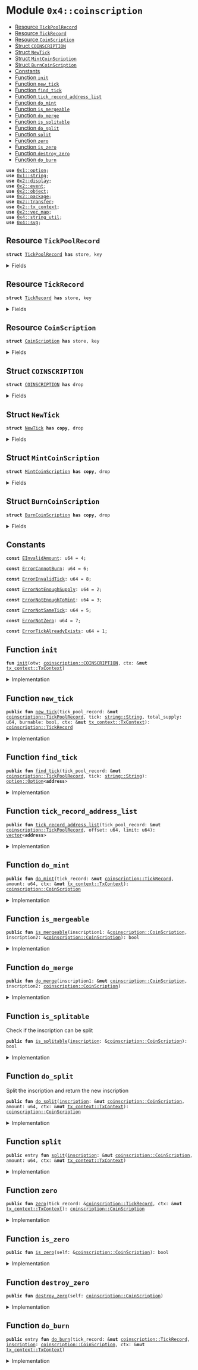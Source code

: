
<a name="0x4_coinscription"></a>

# Module `0x4::coinscription`



-  [Resource `TickPoolRecord`](#0x4_coinscription_TickPoolRecord)
-  [Resource `TickRecord`](#0x4_coinscription_TickRecord)
-  [Resource `CoinScription`](#0x4_coinscription_CoinScription)
-  [Struct `COINSCRIPTION`](#0x4_coinscription_COINSCRIPTION)
-  [Struct `NewTick`](#0x4_coinscription_NewTick)
-  [Struct `MintCoinScription`](#0x4_coinscription_MintCoinScription)
-  [Struct `BurnCoinScription`](#0x4_coinscription_BurnCoinScription)
-  [Constants](#@Constants_0)
-  [Function `init`](#0x4_coinscription_init)
-  [Function `new_tick`](#0x4_coinscription_new_tick)
-  [Function `find_tick`](#0x4_coinscription_find_tick)
-  [Function `tick_record_address_list`](#0x4_coinscription_tick_record_address_list)
-  [Function `do_mint`](#0x4_coinscription_do_mint)
-  [Function `is_mergeable`](#0x4_coinscription_is_mergeable)
-  [Function `do_merge`](#0x4_coinscription_do_merge)
-  [Function `is_splitable`](#0x4_coinscription_is_splitable)
-  [Function `do_split`](#0x4_coinscription_do_split)
-  [Function `split`](#0x4_coinscription_split)
-  [Function `zero`](#0x4_coinscription_zero)
-  [Function `is_zero`](#0x4_coinscription_is_zero)
-  [Function `destroy_zero`](#0x4_coinscription_destroy_zero)
-  [Function `do_burn`](#0x4_coinscription_do_burn)


<pre><code><b>use</b> <a href="dependencies/move-stdlib/option.md#0x1_option">0x1::option</a>;
<b>use</b> <a href="dependencies/move-stdlib/string.md#0x1_string">0x1::string</a>;
<b>use</b> <a href="dependencies/mgo-framework/display.md#0x2_display">0x2::display</a>;
<b>use</b> <a href="dependencies/mgo-framework/event.md#0x2_event">0x2::event</a>;
<b>use</b> <a href="dependencies/mgo-framework/object.md#0x2_object">0x2::object</a>;
<b>use</b> <a href="dependencies/mgo-framework/package.md#0x2_package">0x2::package</a>;
<b>use</b> <a href="dependencies/mgo-framework/transfer.md#0x2_transfer">0x2::transfer</a>;
<b>use</b> <a href="dependencies/mgo-framework/tx_context.md#0x2_tx_context">0x2::tx_context</a>;
<b>use</b> <a href="dependencies/mgo-framework/vec_map.md#0x2_vec_map">0x2::vec_map</a>;
<b>use</b> <a href="string_util.md#0x4_string_util">0x4::string_util</a>;
<b>use</b> <a href="svg.md#0x4_svg">0x4::svg</a>;
</code></pre>



<a name="0x4_coinscription_TickPoolRecord"></a>

## Resource `TickPoolRecord`



<pre><code><b>struct</b> <a href="coinscription.md#0x4_coinscription_TickPoolRecord">TickPoolRecord</a> <b>has</b> store, key
</code></pre>



<details>
<summary>Fields</summary>


<dl>
<dt>
<code>id: <a href="dependencies/mgo-framework/object.md#0x2_object_UID">object::UID</a></code>
</dt>
<dd>

</dd>
<dt>
<code>record: <a href="dependencies/mgo-framework/vec_map.md#0x2_vec_map_VecMap">vec_map::VecMap</a>&lt;<a href="dependencies/move-stdlib/string.md#0x1_string_String">string::String</a>, <a href="dependencies/mgo-framework/object.md#0x2_object_ID">object::ID</a>&gt;</code>
</dt>
<dd>
 The Tick name -> TickRecord object id
</dd>
</dl>


</details>

<a name="0x4_coinscription_TickRecord"></a>

## Resource `TickRecord`



<pre><code><b>struct</b> <a href="coinscription.md#0x4_coinscription_TickRecord">TickRecord</a> <b>has</b> store, key
</code></pre>



<details>
<summary>Fields</summary>


<dl>
<dt>
<code>id: <a href="dependencies/mgo-framework/object.md#0x2_object_UID">object::UID</a></code>
</dt>
<dd>

</dd>
<dt>
<code>tick: <a href="dependencies/move-stdlib/string.md#0x1_string_String">string::String</a></code>
</dt>
<dd>

</dd>
<dt>
<code>total_supply: u64</code>
</dt>
<dd>

</dd>
<dt>
<code>burnable: bool</code>
</dt>
<dd>

</dd>
<dt>
<code>remain: u64</code>
</dt>
<dd>

</dd>
<dt>
<code>current_supply: u64</code>
</dt>
<dd>

</dd>
</dl>


</details>

<a name="0x4_coinscription_CoinScription"></a>

## Resource `CoinScription`



<pre><code><b>struct</b> <a href="coinscription.md#0x4_coinscription_CoinScription">CoinScription</a> <b>has</b> store, key
</code></pre>



<details>
<summary>Fields</summary>


<dl>
<dt>
<code>id: <a href="dependencies/mgo-framework/object.md#0x2_object_UID">object::UID</a></code>
</dt>
<dd>

</dd>
<dt>
<code>amount: u64</code>
</dt>
<dd>

</dd>
<dt>
<code>tick: <a href="dependencies/move-stdlib/string.md#0x1_string_String">string::String</a></code>
</dt>
<dd>

</dd>
</dl>


</details>

<a name="0x4_coinscription_COINSCRIPTION"></a>

## Struct `COINSCRIPTION`



<pre><code><b>struct</b> <a href="coinscription.md#0x4_coinscription_COINSCRIPTION">COINSCRIPTION</a> <b>has</b> drop
</code></pre>



<details>
<summary>Fields</summary>


<dl>
<dt>
<code>dummy_field: bool</code>
</dt>
<dd>

</dd>
</dl>


</details>

<a name="0x4_coinscription_NewTick"></a>

## Struct `NewTick`



<pre><code><b>struct</b> <a href="coinscription.md#0x4_coinscription_NewTick">NewTick</a> <b>has</b> <b>copy</b>, drop
</code></pre>



<details>
<summary>Fields</summary>


<dl>
<dt>
<code>id: <a href="dependencies/mgo-framework/object.md#0x2_object_ID">object::ID</a></code>
</dt>
<dd>

</dd>
<dt>
<code>deployer: <b>address</b></code>
</dt>
<dd>

</dd>
<dt>
<code>tick: <a href="dependencies/move-stdlib/string.md#0x1_string_String">string::String</a></code>
</dt>
<dd>

</dd>
<dt>
<code>total_supply: u64</code>
</dt>
<dd>

</dd>
<dt>
<code>burnable: bool</code>
</dt>
<dd>

</dd>
</dl>


</details>

<a name="0x4_coinscription_MintCoinScription"></a>

## Struct `MintCoinScription`



<pre><code><b>struct</b> <a href="coinscription.md#0x4_coinscription_MintCoinScription">MintCoinScription</a> <b>has</b> <b>copy</b>, drop
</code></pre>



<details>
<summary>Fields</summary>


<dl>
<dt>
<code>id: <a href="dependencies/mgo-framework/object.md#0x2_object_ID">object::ID</a></code>
</dt>
<dd>

</dd>
<dt>
<code>sender: <b>address</b></code>
</dt>
<dd>

</dd>
<dt>
<code>tick: <a href="dependencies/move-stdlib/string.md#0x1_string_String">string::String</a></code>
</dt>
<dd>

</dd>
<dt>
<code>amount: u64</code>
</dt>
<dd>

</dd>
</dl>


</details>

<a name="0x4_coinscription_BurnCoinScription"></a>

## Struct `BurnCoinScription`



<pre><code><b>struct</b> <a href="coinscription.md#0x4_coinscription_BurnCoinScription">BurnCoinScription</a> <b>has</b> <b>copy</b>, drop
</code></pre>



<details>
<summary>Fields</summary>


<dl>
<dt>
<code>sender: <b>address</b></code>
</dt>
<dd>

</dd>
<dt>
<code>tick: <a href="dependencies/move-stdlib/string.md#0x1_string_String">string::String</a></code>
</dt>
<dd>

</dd>
<dt>
<code>amount: u64</code>
</dt>
<dd>

</dd>
</dl>


</details>

<a name="@Constants_0"></a>

## Constants


<a name="0x4_coinscription_EInvalidAmount"></a>



<pre><code><b>const</b> <a href="coinscription.md#0x4_coinscription_EInvalidAmount">EInvalidAmount</a>: u64 = 4;
</code></pre>



<a name="0x4_coinscription_ErrorCannotBurn"></a>



<pre><code><b>const</b> <a href="coinscription.md#0x4_coinscription_ErrorCannotBurn">ErrorCannotBurn</a>: u64 = 6;
</code></pre>



<a name="0x4_coinscription_ErrorInvalidTick"></a>



<pre><code><b>const</b> <a href="coinscription.md#0x4_coinscription_ErrorInvalidTick">ErrorInvalidTick</a>: u64 = 8;
</code></pre>



<a name="0x4_coinscription_ErrorNotEnoughSupply"></a>



<pre><code><b>const</b> <a href="coinscription.md#0x4_coinscription_ErrorNotEnoughSupply">ErrorNotEnoughSupply</a>: u64 = 2;
</code></pre>



<a name="0x4_coinscription_ErrorNotEnoughToMint"></a>



<pre><code><b>const</b> <a href="coinscription.md#0x4_coinscription_ErrorNotEnoughToMint">ErrorNotEnoughToMint</a>: u64 = 3;
</code></pre>



<a name="0x4_coinscription_ErrorNotSameTick"></a>



<pre><code><b>const</b> <a href="coinscription.md#0x4_coinscription_ErrorNotSameTick">ErrorNotSameTick</a>: u64 = 5;
</code></pre>



<a name="0x4_coinscription_ErrorNotZero"></a>



<pre><code><b>const</b> <a href="coinscription.md#0x4_coinscription_ErrorNotZero">ErrorNotZero</a>: u64 = 7;
</code></pre>



<a name="0x4_coinscription_ErrorTickAlreadyExists"></a>



<pre><code><b>const</b> <a href="coinscription.md#0x4_coinscription_ErrorTickAlreadyExists">ErrorTickAlreadyExists</a>: u64 = 1;
</code></pre>



<a name="0x4_coinscription_init"></a>

## Function `init`



<pre><code><b>fun</b> <a href="coinscription.md#0x4_coinscription_init">init</a>(otw: <a href="coinscription.md#0x4_coinscription_COINSCRIPTION">coinscription::COINSCRIPTION</a>, ctx: &<b>mut</b> <a href="dependencies/mgo-framework/tx_context.md#0x2_tx_context_TxContext">tx_context::TxContext</a>)
</code></pre>



<details>
<summary>Implementation</summary>


<pre><code><b>fun</b> <a href="coinscription.md#0x4_coinscription_init">init</a>(otw: <a href="coinscription.md#0x4_coinscription_COINSCRIPTION">COINSCRIPTION</a>, ctx: &<b>mut</b> TxContext) {
    <b>let</b> tick_pool_record = <a href="coinscription.md#0x4_coinscription_TickPoolRecord">TickPoolRecord</a> { id: <a href="dependencies/mgo-framework/object.md#0x2_object_new">object::new</a>(ctx), record: <a href="dependencies/mgo-framework/vec_map.md#0x2_vec_map_empty">vec_map::empty</a>() };
    <a href="dependencies/mgo-framework/transfer.md#0x2_transfer_share_object">transfer::share_object</a>(tick_pool_record);

    <b>let</b> keys = <a href="dependencies/move-stdlib/vector.md#0x1_vector">vector</a>[
        std::string::utf8(b"tick"),
        std::string::utf8(b"amount"),
        std::string::utf8(b"image_url"),
    ];

    <b>let</b> p = b"mrc-20";
    <b>let</b> op = b"mint";
    <b>let</b> tick = b"{tick}";
    <b>let</b> amt = b"{amount}";

    <b>let</b> img_metadata = <a href="svg.md#0x4_svg_generate_coinscription_svg">svg::generate_coinscription_svg</a>(p, op, tick, amt);

    <b>let</b> values = <a href="dependencies/move-stdlib/vector.md#0x1_vector">vector</a>[
        std::string::utf8(b"{tick}"),
        std::string::utf8(b"{amount}"),
        std::string::utf8(img_metadata),
    ];
    <b>let</b> publisher = <a href="dependencies/mgo-framework/package.md#0x2_package_claim">package::claim</a>(otw, ctx);
    <b>let</b> <a href="dependencies/mgo-framework/display.md#0x2_display">display</a> = <a href="dependencies/mgo-framework/display.md#0x2_display_new_with_fields">display::new_with_fields</a>&lt;<a href="coinscription.md#0x4_coinscription_CoinScription">CoinScription</a>&gt;(
        &publisher, keys, values, ctx
    );
    <a href="dependencies/mgo-framework/display.md#0x2_display_update_version">display::update_version</a>(&<b>mut</b> <a href="dependencies/mgo-framework/display.md#0x2_display">display</a>);
    <a href="dependencies/mgo-framework/package.md#0x2_package_burn_publisher">package::burn_publisher</a>(publisher);
    <a href="dependencies/mgo-framework/transfer.md#0x2_transfer_public_share_object">transfer::public_share_object</a>(<a href="dependencies/mgo-framework/display.md#0x2_display">display</a>);
}
</code></pre>



</details>

<a name="0x4_coinscription_new_tick"></a>

## Function `new_tick`



<pre><code><b>public</b> <b>fun</b> <a href="coinscription.md#0x4_coinscription_new_tick">new_tick</a>(tick_pool_record: &<b>mut</b> <a href="coinscription.md#0x4_coinscription_TickPoolRecord">coinscription::TickPoolRecord</a>, tick: <a href="dependencies/move-stdlib/string.md#0x1_string_String">string::String</a>, total_supply: u64, burnable: bool, ctx: &<b>mut</b> <a href="dependencies/mgo-framework/tx_context.md#0x2_tx_context_TxContext">tx_context::TxContext</a>): <a href="coinscription.md#0x4_coinscription_TickRecord">coinscription::TickRecord</a>
</code></pre>



<details>
<summary>Implementation</summary>


<pre><code><b>public</b> <b>fun</b> <a href="coinscription.md#0x4_coinscription_new_tick">new_tick</a>(
    tick_pool_record: &<b>mut</b> <a href="coinscription.md#0x4_coinscription_TickPoolRecord">TickPoolRecord</a>,
    tick: String,
    total_supply: u64,
    burnable: bool,
    ctx: &<b>mut</b> TxContext
): <a href="coinscription.md#0x4_coinscription_TickRecord">TickRecord</a> {
    <b>assert</b>!(<a href="string_util.md#0x4_string_util_is_tick_valid">string_util::is_tick_valid</a>(&tick), <a href="coinscription.md#0x4_coinscription_ErrorInvalidTick">ErrorInvalidTick</a>);
    <b>assert</b>!(!<a href="dependencies/mgo-framework/vec_map.md#0x2_vec_map_contains">vec_map::contains</a>(&tick_pool_record.record, &tick), <a href="coinscription.md#0x4_coinscription_ErrorTickAlreadyExists">ErrorTickAlreadyExists</a>);
    <b>assert</b>!(total_supply &gt; 0, <a href="coinscription.md#0x4_coinscription_ErrorNotEnoughSupply">ErrorNotEnoughSupply</a>);

    <b>let</b> tick_uid = <a href="dependencies/mgo-framework/object.md#0x2_object_new">object::new</a>(ctx);
    <b>let</b> tick_id = <a href="dependencies/mgo-framework/object.md#0x2_object_uid_to_inner">object::uid_to_inner</a>(&tick_uid);
    <b>let</b> tick_record: <a href="coinscription.md#0x4_coinscription_TickRecord">TickRecord</a> = <a href="coinscription.md#0x4_coinscription_TickRecord">TickRecord</a> {
        id: tick_uid,
        tick,
        total_supply,
        burnable,
        remain: total_supply,
        current_supply: 0,
    };
    <a href="dependencies/mgo-framework/vec_map.md#0x2_vec_map_insert">vec_map::insert</a>(&<b>mut</b> tick_pool_record.record, tick, tick_id);
    emit(<a href="coinscription.md#0x4_coinscription_NewTick">NewTick</a> {
        id: tick_id,
        deployer: <a href="dependencies/mgo-framework/tx_context.md#0x2_tx_context_sender">tx_context::sender</a>(ctx),
        tick,
        total_supply,
        burnable
    });
    tick_record
}
</code></pre>



</details>

<a name="0x4_coinscription_find_tick"></a>

## Function `find_tick`



<pre><code><b>public</b> <b>fun</b> <a href="coinscription.md#0x4_coinscription_find_tick">find_tick</a>(tick_pool_record: &<b>mut</b> <a href="coinscription.md#0x4_coinscription_TickPoolRecord">coinscription::TickPoolRecord</a>, tick: <a href="dependencies/move-stdlib/string.md#0x1_string_String">string::String</a>): <a href="dependencies/move-stdlib/option.md#0x1_option_Option">option::Option</a>&lt;<b>address</b>&gt;
</code></pre>



<details>
<summary>Implementation</summary>


<pre><code><b>public</b> <b>fun</b> <a href="coinscription.md#0x4_coinscription_find_tick">find_tick</a>(tick_pool_record: &<b>mut</b> <a href="coinscription.md#0x4_coinscription_TickPoolRecord">TickPoolRecord</a>, tick: String): Option&lt;<b>address</b>&gt; {
    <b>if</b> (<a href="dependencies/mgo-framework/vec_map.md#0x2_vec_map_contains">vec_map::contains</a>(&tick_pool_record.record, &tick)) {
        <b>let</b> id_tick = <a href="dependencies/mgo-framework/vec_map.md#0x2_vec_map_try_get">vec_map::try_get</a>(&tick_pool_record.record, &tick);
        <a href="dependencies/move-stdlib/option.md#0x1_option_some">option::some</a>(id_to_address(<a href="dependencies/move-stdlib/option.md#0x1_option_borrow">option::borrow</a>(&id_tick)))
    } <b>else</b> {
        <a href="dependencies/move-stdlib/option.md#0x1_option_none">option::none</a>()
    }
}
</code></pre>



</details>

<a name="0x4_coinscription_tick_record_address_list"></a>

## Function `tick_record_address_list`



<pre><code><b>public</b> <b>fun</b> <a href="coinscription.md#0x4_coinscription_tick_record_address_list">tick_record_address_list</a>(tick_pool_record: &<b>mut</b> <a href="coinscription.md#0x4_coinscription_TickPoolRecord">coinscription::TickPoolRecord</a>, offset: u64, limit: u64): <a href="dependencies/move-stdlib/vector.md#0x1_vector">vector</a>&lt;<b>address</b>&gt;
</code></pre>



<details>
<summary>Implementation</summary>


<pre><code><b>public</b> <b>fun</b> <a href="coinscription.md#0x4_coinscription_tick_record_address_list">tick_record_address_list</a>(
    tick_pool_record: &<b>mut</b> <a href="coinscription.md#0x4_coinscription_TickPoolRecord">TickPoolRecord</a>,
    offset: u64,
    limit: u64
): <a href="dependencies/move-stdlib/vector.md#0x1_vector">vector</a>&lt;<b>address</b>&gt; {
    <b>let</b> vec_addrs = <a href="dependencies/move-stdlib/vector.md#0x1_vector_empty">vector::empty</a>&lt;<b>address</b>&gt;();

    <b>let</b> keys = <a href="dependencies/mgo-framework/vec_map.md#0x2_vec_map_keys">vec_map::keys</a>(&tick_pool_record.record);
    <b>let</b> len = <a href="dependencies/move-stdlib/vector.md#0x1_vector_length">vector::length</a>(&keys);
    <b>if</b> (len &gt; offset) {
        <b>let</b> i = offset;
        <b>let</b> end = len;
        <b>if</b> (offset + limit &lt; len) {
            end = offset + limit;
        };
        <b>while</b> (i &lt; end) {
            <b>let</b> key = <a href="dependencies/move-stdlib/vector.md#0x1_vector_borrow">vector::borrow</a>(&keys, i);
            <b>let</b> value = <a href="dependencies/mgo-framework/vec_map.md#0x2_vec_map_try_get">vec_map::try_get</a>(&tick_pool_record.record, key);
            <b>let</b> addr = id_to_address(<a href="dependencies/move-stdlib/option.md#0x1_option_borrow">option::borrow</a>(&value));
            <a href="dependencies/move-stdlib/vector.md#0x1_vector_push_back">vector::push_back</a>(&<b>mut</b> vec_addrs, addr);
            i = i + 1;
        };
    };

    vec_addrs
}
</code></pre>



</details>

<a name="0x4_coinscription_do_mint"></a>

## Function `do_mint`



<pre><code><b>public</b> <b>fun</b> <a href="coinscription.md#0x4_coinscription_do_mint">do_mint</a>(tick_record: &<b>mut</b> <a href="coinscription.md#0x4_coinscription_TickRecord">coinscription::TickRecord</a>, amount: u64, ctx: &<b>mut</b> <a href="dependencies/mgo-framework/tx_context.md#0x2_tx_context_TxContext">tx_context::TxContext</a>): <a href="coinscription.md#0x4_coinscription_CoinScription">coinscription::CoinScription</a>
</code></pre>



<details>
<summary>Implementation</summary>


<pre><code><b>public</b> <b>fun</b> <a href="coinscription.md#0x4_coinscription_do_mint">do_mint</a>(
    tick_record: &<b>mut</b> <a href="coinscription.md#0x4_coinscription_TickRecord">TickRecord</a>,
    amount: u64,
    ctx: &<b>mut</b> TxContext
): <a href="coinscription.md#0x4_coinscription_CoinScription">CoinScription</a> {
    <b>assert</b>!(tick_record.remain &gt; 0, <a href="coinscription.md#0x4_coinscription_ErrorNotEnoughToMint">ErrorNotEnoughToMint</a>);
    <b>assert</b>!(tick_record.remain &gt;= amount, <a href="coinscription.md#0x4_coinscription_ErrorNotEnoughToMint">ErrorNotEnoughToMint</a>);

    tick_record.remain = tick_record.remain - amount;
    tick_record.current_supply = tick_record.current_supply + amount;

    <b>let</b> tick: String = tick_record.tick;
    <b>let</b> sender = <a href="dependencies/mgo-framework/tx_context.md#0x2_tx_context_sender">tx_context::sender</a>(ctx);
    <b>let</b> <a href="coinscription.md#0x4_coinscription">coinscription</a> = <a href="coinscription.md#0x4_coinscription_CoinScription">CoinScription</a> {
        id: <a href="dependencies/mgo-framework/object.md#0x2_object_new">object::new</a>(ctx),
        amount,
        tick,
    };
    emit(<a href="coinscription.md#0x4_coinscription_MintCoinScription">MintCoinScription</a> {
        id: <a href="dependencies/mgo-framework/object.md#0x2_object_id">object::id</a>(&<a href="coinscription.md#0x4_coinscription">coinscription</a>),
        sender,
        tick,
        amount,
    });
    <a href="coinscription.md#0x4_coinscription">coinscription</a>
}
</code></pre>



</details>

<a name="0x4_coinscription_is_mergeable"></a>

## Function `is_mergeable`



<pre><code><b>public</b> <b>fun</b> <a href="coinscription.md#0x4_coinscription_is_mergeable">is_mergeable</a>(inscription1: &<a href="coinscription.md#0x4_coinscription_CoinScription">coinscription::CoinScription</a>, inscription2: &<a href="coinscription.md#0x4_coinscription_CoinScription">coinscription::CoinScription</a>): bool
</code></pre>



<details>
<summary>Implementation</summary>


<pre><code><b>public</b> <b>fun</b> <a href="coinscription.md#0x4_coinscription_is_mergeable">is_mergeable</a>(inscription1: &<a href="coinscription.md#0x4_coinscription_CoinScription">CoinScription</a>, inscription2: &<a href="coinscription.md#0x4_coinscription_CoinScription">CoinScription</a>): bool {
    inscription1.tick == inscription2.tick
}
</code></pre>



</details>

<a name="0x4_coinscription_do_merge"></a>

## Function `do_merge`



<pre><code><b>public</b> <b>fun</b> <a href="coinscription.md#0x4_coinscription_do_merge">do_merge</a>(inscription1: &<b>mut</b> <a href="coinscription.md#0x4_coinscription_CoinScription">coinscription::CoinScription</a>, inscription2: <a href="coinscription.md#0x4_coinscription_CoinScription">coinscription::CoinScription</a>)
</code></pre>



<details>
<summary>Implementation</summary>


<pre><code><b>public</b> <b>fun</b> <a href="coinscription.md#0x4_coinscription_do_merge">do_merge</a>(
    inscription1: &<b>mut</b> <a href="coinscription.md#0x4_coinscription_CoinScription">CoinScription</a>,
    inscription2: <a href="coinscription.md#0x4_coinscription_CoinScription">CoinScription</a>,
) {
    <b>assert</b>!(inscription1.tick == inscription2.tick, <a href="coinscription.md#0x4_coinscription_ErrorNotSameTick">ErrorNotSameTick</a>);
    <b>let</b> <a href="coinscription.md#0x4_coinscription_CoinScription">CoinScription</a> { id, amount, tick: _ } = inscription2;
    inscription1.amount = inscription1.amount + amount;
    <a href="dependencies/mgo-framework/object.md#0x2_object_delete">object::delete</a>(id);
}
</code></pre>



</details>

<a name="0x4_coinscription_is_splitable"></a>

## Function `is_splitable`

Check if the inscription can be split


<pre><code><b>public</b> <b>fun</b> <a href="coinscription.md#0x4_coinscription_is_splitable">is_splitable</a>(<a href="inscription.md#0x4_inscription">inscription</a>: &<a href="coinscription.md#0x4_coinscription_CoinScription">coinscription::CoinScription</a>): bool
</code></pre>



<details>
<summary>Implementation</summary>


<pre><code><b>public</b> <b>fun</b> <a href="coinscription.md#0x4_coinscription_is_splitable">is_splitable</a>(<a href="inscription.md#0x4_inscription">inscription</a>: &<a href="coinscription.md#0x4_coinscription_CoinScription">CoinScription</a>): bool {
    <a href="inscription.md#0x4_inscription">inscription</a>.amount &gt; 1
}
</code></pre>



</details>

<a name="0x4_coinscription_do_split"></a>

## Function `do_split`

Split the inscription and return the new inscription


<pre><code><b>public</b> <b>fun</b> <a href="coinscription.md#0x4_coinscription_do_split">do_split</a>(<a href="inscription.md#0x4_inscription">inscription</a>: &<b>mut</b> <a href="coinscription.md#0x4_coinscription_CoinScription">coinscription::CoinScription</a>, amount: u64, ctx: &<b>mut</b> <a href="dependencies/mgo-framework/tx_context.md#0x2_tx_context_TxContext">tx_context::TxContext</a>): <a href="coinscription.md#0x4_coinscription_CoinScription">coinscription::CoinScription</a>
</code></pre>



<details>
<summary>Implementation</summary>


<pre><code><b>public</b> <b>fun</b> <a href="coinscription.md#0x4_coinscription_do_split">do_split</a>(
    <a href="inscription.md#0x4_inscription">inscription</a>: &<b>mut</b> <a href="coinscription.md#0x4_coinscription_CoinScription">CoinScription</a>,
    amount: u64,
    ctx: &<b>mut</b> TxContext
): <a href="coinscription.md#0x4_coinscription_CoinScription">CoinScription</a> {
    <b>assert</b>!(0 &lt; amount && amount &lt; <a href="inscription.md#0x4_inscription">inscription</a>.amount, <a href="coinscription.md#0x4_coinscription_EInvalidAmount">EInvalidAmount</a>);
    <b>let</b> original_amount = <a href="inscription.md#0x4_inscription">inscription</a>.amount;
    <a href="inscription.md#0x4_inscription">inscription</a>.amount = original_amount - amount;
    <b>let</b> split_movescription = <a href="coinscription.md#0x4_coinscription_CoinScription">CoinScription</a> {
        id: <a href="dependencies/mgo-framework/object.md#0x2_object_new">object::new</a>(ctx),
        amount,
        tick: <a href="inscription.md#0x4_inscription">inscription</a>.tick,
    };
    split_movescription
}
</code></pre>



</details>

<a name="0x4_coinscription_split"></a>

## Function `split`



<pre><code><b>public</b> entry <b>fun</b> <a href="coinscription.md#0x4_coinscription_split">split</a>(<a href="inscription.md#0x4_inscription">inscription</a>: &<b>mut</b> <a href="coinscription.md#0x4_coinscription_CoinScription">coinscription::CoinScription</a>, amount: u64, ctx: &<b>mut</b> <a href="dependencies/mgo-framework/tx_context.md#0x2_tx_context_TxContext">tx_context::TxContext</a>)
</code></pre>



<details>
<summary>Implementation</summary>


<pre><code><b>public</b> entry <b>fun</b> <a href="coinscription.md#0x4_coinscription_split">split</a>(
    <a href="inscription.md#0x4_inscription">inscription</a>: &<b>mut</b> <a href="coinscription.md#0x4_coinscription_CoinScription">CoinScription</a>,
    amount: u64,
    ctx: &<b>mut</b> TxContext
) {
    <b>let</b> ins = <a href="coinscription.md#0x4_coinscription_do_split">do_split</a>(<a href="inscription.md#0x4_inscription">inscription</a>, amount, ctx);
    <a href="dependencies/mgo-framework/transfer.md#0x2_transfer_public_transfer">transfer::public_transfer</a>(ins, <a href="dependencies/mgo-framework/tx_context.md#0x2_tx_context_sender">tx_context::sender</a>(ctx));
}
</code></pre>



</details>

<a name="0x4_coinscription_zero"></a>

## Function `zero`



<pre><code><b>public</b> <b>fun</b> <a href="coinscription.md#0x4_coinscription_zero">zero</a>(tick_record: &<a href="coinscription.md#0x4_coinscription_TickRecord">coinscription::TickRecord</a>, ctx: &<b>mut</b> <a href="dependencies/mgo-framework/tx_context.md#0x2_tx_context_TxContext">tx_context::TxContext</a>): <a href="coinscription.md#0x4_coinscription_CoinScription">coinscription::CoinScription</a>
</code></pre>



<details>
<summary>Implementation</summary>


<pre><code><b>public</b> <b>fun</b> <a href="coinscription.md#0x4_coinscription_zero">zero</a>(tick_record: &<a href="coinscription.md#0x4_coinscription_TickRecord">TickRecord</a>, ctx: &<b>mut</b> TxContext): <a href="coinscription.md#0x4_coinscription_CoinScription">CoinScription</a> {
    <a href="coinscription.md#0x4_coinscription_CoinScription">CoinScription</a> {
        id: <a href="dependencies/mgo-framework/object.md#0x2_object_new">object::new</a>(ctx),
        tick: tick_record.tick,
        amount: 0
    }
}
</code></pre>



</details>

<a name="0x4_coinscription_is_zero"></a>

## Function `is_zero`



<pre><code><b>public</b> <b>fun</b> <a href="coinscription.md#0x4_coinscription_is_zero">is_zero</a>(self: &<a href="coinscription.md#0x4_coinscription_CoinScription">coinscription::CoinScription</a>): bool
</code></pre>



<details>
<summary>Implementation</summary>


<pre><code><b>public</b> <b>fun</b> <a href="coinscription.md#0x4_coinscription_is_zero">is_zero</a>(self: &<a href="coinscription.md#0x4_coinscription_CoinScription">CoinScription</a>): bool {
    self.amount == 0
}
</code></pre>



</details>

<a name="0x4_coinscription_destroy_zero"></a>

## Function `destroy_zero`



<pre><code><b>public</b> <b>fun</b> <a href="coinscription.md#0x4_coinscription_destroy_zero">destroy_zero</a>(self: <a href="coinscription.md#0x4_coinscription_CoinScription">coinscription::CoinScription</a>)
</code></pre>



<details>
<summary>Implementation</summary>


<pre><code><b>public</b> <b>fun</b> <a href="coinscription.md#0x4_coinscription_destroy_zero">destroy_zero</a>(self: <a href="coinscription.md#0x4_coinscription_CoinScription">CoinScription</a>) {
    <b>assert</b>!(self.amount == 0, <a href="coinscription.md#0x4_coinscription_ErrorNotZero">ErrorNotZero</a>);
    <b>let</b> <a href="coinscription.md#0x4_coinscription_CoinScription">CoinScription</a> { id, amount: _, tick: _ } = self;
    <a href="dependencies/mgo-framework/object.md#0x2_object_delete">object::delete</a>(id);
}
</code></pre>



</details>

<a name="0x4_coinscription_do_burn"></a>

## Function `do_burn`



<pre><code><b>public</b> entry <b>fun</b> <a href="coinscription.md#0x4_coinscription_do_burn">do_burn</a>(tick_record: &<b>mut</b> <a href="coinscription.md#0x4_coinscription_TickRecord">coinscription::TickRecord</a>, <a href="inscription.md#0x4_inscription">inscription</a>: <a href="coinscription.md#0x4_coinscription_CoinScription">coinscription::CoinScription</a>, ctx: &<b>mut</b> <a href="dependencies/mgo-framework/tx_context.md#0x2_tx_context_TxContext">tx_context::TxContext</a>)
</code></pre>



<details>
<summary>Implementation</summary>


<pre><code><b>public</b> entry <b>fun</b> <a href="coinscription.md#0x4_coinscription_do_burn">do_burn</a>(
    tick_record: &<b>mut</b> <a href="coinscription.md#0x4_coinscription_TickRecord">TickRecord</a>,
    <a href="inscription.md#0x4_inscription">inscription</a>: <a href="coinscription.md#0x4_coinscription_CoinScription">CoinScription</a>,
    ctx: &<b>mut</b> TxContext
) {
    <b>assert</b>!(tick_record.tick == <a href="inscription.md#0x4_inscription">inscription</a>.tick, <a href="coinscription.md#0x4_coinscription_ErrorNotSameTick">ErrorNotSameTick</a>);
    <b>assert</b>!(tick_record.burnable, <a href="coinscription.md#0x4_coinscription_ErrorCannotBurn">ErrorCannotBurn</a>);
    <b>let</b> sender = <a href="dependencies/mgo-framework/tx_context.md#0x2_tx_context_sender">tx_context::sender</a>(ctx);
    <b>let</b> <a href="coinscription.md#0x4_coinscription_CoinScription">CoinScription</a> { id: scription_uid, amount, tick } = <a href="inscription.md#0x4_inscription">inscription</a>;
    tick_record.current_supply = tick_record.current_supply - amount;
    <a href="dependencies/mgo-framework/object.md#0x2_object_delete">object::delete</a>(scription_uid);

    emit({
        <a href="coinscription.md#0x4_coinscription_BurnCoinScription">BurnCoinScription</a> {
            sender,
            tick,
            amount,
        }
    });
}
</code></pre>



</details>
